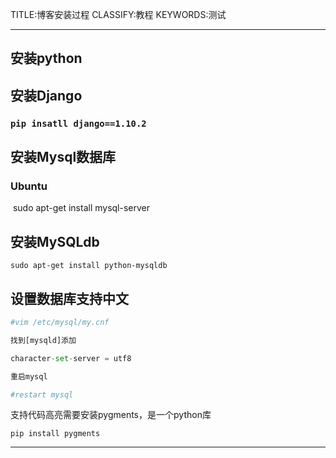 TITLE:博客安装过程
CLASSIFY:教程
KEYWORDS:测试

------

## 安装python

## 安装Django

###	 `pip insatll django==1.10.2`

## 安装Mysql数据库

### Ubuntu

​	sudo apt-get install mysql-server

## 安装MySQLdb

`sudo apt-get install python-mysqldb`

## 设置数据库支持中文

```python
#vim /etc/mysql/my.cnf

找到[mysqld]添加

character-set-server = utf8

重启mysql

#restart mysql
```



支持代码高亮需要安装pygments，是一个python库

`pip install pygments`

******